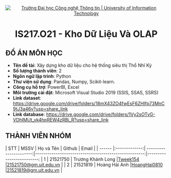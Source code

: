 <p align="center">
  <a href="https://www.uit.edu.vn/" title="Trường Đại học Công nghệ Thông tin" style="border: 5;">
    <img src="https://i.imgur.com/WmMnSRt.png" alt="Trường Đại học Công nghệ Thông tin | University of Information Technology">
  </a>
</p>

<!-- Title -->
<h1 align="center"><b>IS217.O21 - Kho Dữ Liệu Và OLAP</b></h1>


## ĐỒ ÁN MÔN HỌC
<a name="doan"></a>
* **Tên đề tài**: Xây dựng kho dữ liệu cho hệ thống siêu thị Thổ Nhĩ Kỳ
* **Số lượng thành viên**: 2
* **Ngôn ngữ lập trình**: Python
* **Thư viện sử dụng**: Pandas, Numpy, Scikit-learn.
* **Công cụ hỗ trợ**: PowerBI, Excel
* **Môi trường cài đặt**: Microsoft Visual Studio 2019 (SSIS, SSAS, SSRS)
* **Link dataset**: https://drive.google.com/drive/folders/18mX43ZO4fwEsF6ZHIfp73MnC9tJ3a46v?usp=share_link
* **Link database**: https://drive.google.com/drive/folders/1Vy2sOTvG-VDhIMUt_vk4hpREW4zRBi_R?usp=share_link
## THÀNH VIÊN NHÓM
<a name="thanhvien"></a>
| STT    | MSSV          | Họ và Tên              | Github                                               | Email                   |
| ------ |:-------------:| ----------------------:|-----------------------------------------------------:|-------------------------:
| 1      | 21521750      | Trương Khánh Long      |[Tweek154](https://github.com/Tweek154)              |21521750@gm.uit.edu.vn   |
| 2      | 21521819      | Hoàng Hải Anh          |[HoangHai0810](https://github.com/HoangHai0810)      |21521819@gm.uit.edu.vn   |



